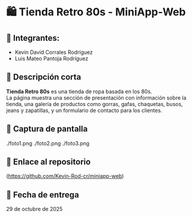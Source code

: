 # 🛍️ Tienda Retro 80s - MiniApp-Web

## 👥 Integrantes:
- Kevin David Corrales Rodríguez  
- Luis Mateo Pantoja Rodríguez

## 📝 Descripción corta
**Tienda Retro 80s** es una tienda de ropa basada en los 80s.  
La página muestra una sección de presentación con información sobre la tienda, una galería de productos como gorras, gafas, chaquetas, busos, jeans y zapatillas, y un formulario de contacto para los clientes.

## 📸 Captura de pantalla
./foto1.png
./foto2.png
./foto3.png

## 🔗 Enlace al repositorio
(https://github.com/Kevin-Rod-cr/miniapp-web)

## 📅 Fecha de entrega
29 de octubre de 2025
